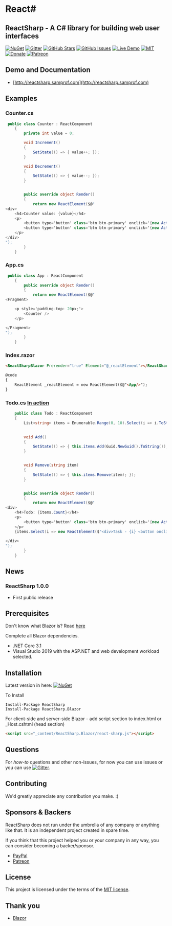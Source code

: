 # React#

## ReactSharp - A C# library for building web user interfaces
[![NuGet](https://img.shields.io/nuget/v/ReactSharp.svg)](https://www.nuget.org/packages/ReactSharp.Blazor/)
[![Gitter](https://badges.gitter.im/ReactSharp/community.svg)](https://gitter.im/MatBlazor/community?utm_source=badge&utm_medium=badge&utm_campaign=pr-badge)
[![GitHub Stars](https://img.shields.io/github/stars/SamProf/ReactSharp.svg)](https://github.com/SamProf/ReactSharp/stargazers)
[![GitHub Issues](https://img.shields.io/github/issues/SamProf/ReactSharp.svg)](https://github.com/SamProf/ReactSharp/issues)
[![Live Demo](https://img.shields.io/badge/demo-online-green.svg)](https://reactsharp.samprof.com)
[![MIT](https://img.shields.io/github/license/SamProf/ReactSharp.svg)](LICENSE)
[![Donate](https://www.paypalobjects.com/en_US/i/btn/btn_donate_SM.gif)](https://www.paypal.com/cgi-bin/webscr?cmd=_s-xclick&hosted_button_id=9XT68N2VKWTPE&source=url)
[![Patreon](https://img.shields.io/badge/Patreon-donation-blue)](https://www.patreon.com/SamProf)


## Demo and Documentation
- [http://reactsharp.samprof.com](http://reactsharp.samprof.com)


## Examples

### Counter.cs
```csharp
 public class Counter : ReactComponent
    {
        private int value = 0;

        void Increment()
        {
            SetState(() => { value++; });
        }

        void Decrement()
        {
            SetState(() => { value--; });
        }


        public override object Render()
        {
            return new ReactElement($@"
<div>
    <h4>Counter value: {value}</h4>
    <p>
        <button type='button' class='btn btn-primary' onclick='{new Action(Increment)}'>Increment</button>
        <button type='button' class='btn btn-primary' onclick='{new Action((Decrement))}'>Decrement</button>
    </p>
</div>
");
        }
    }
```

### App.cs
```csharp
 public class App : ReactComponent
    {
        public override object Render()
        {
            return new ReactElement($@"
<Fragment>

    <p style='padding-top: 20px;'> 
        <Counter />
    </p>

</Fragment>
");
        }
    }
```


### Index.razor

```html
<ReactSharpBlazor Prerender="true" Element="@_reactElement"></ReactSharpBlazor>

@code
{
    ReactElement _reactElement = new ReactElement($@"<App/>");
}
```


### Todo.cs [In action](http://reactsharp.samprof.com/Todo)
```csharp
    public class Todo : ReactComponent
    {
        List<string> items = Enumerable.Range(0, 10).Select(i => i.ToString()).ToList();
        

        void Add()
        {
            SetState(() => { this.items.Add(Guid.NewGuid().ToString()); });
        }


        void Remove(string item)
        {
            SetState(() => { this.items.Remove(item); });
        }


        public override object Render()
        {
            return new ReactElement($@"
<div>
    <h4>Todo: {items.Count}</h4>
    <p>
        <button type='button' class='btn btn-primary' onclick='{new Action((Add))}'>Add item</button>
    </p>
    {items.Select(i => new ReactElement($"<div>Task - {i} <button onclick='{new Action(() => Remove(i))}'>X</button></div>"))}
   
</div>
");
        }
    }
```





## News

### ReactSharp 1.0.0
- First public release


## Prerequisites

Don't know what Blazor is? Read [here](https://github.com/aspnet/Blazor)

Complete all Blazor dependencies.

- .NET Core 3.1
- Visual Studio 2019 with the ASP.NET and web development workload selected.

## Installation 

Latest version in here:  [![NuGet](https://img.shields.io/nuget/v/ReactSharp.Blazor.svg)](https://www.nuget.org/packages/ReactSharp.Blazor/)


To Install 

```
Install-Package ReactSharp
Install-Package ReactSharp.Blazor
```

For client-side and server-side Blazor - add script section to index.html or _Host.cshtml (head section) 

```html
<script src="_content/ReactSharp.Blazor/react-sharp.js"></script>
```


## Questions

For *how-to* questions and other non-issues, for now you can use issues or you can use [![Gitter](https://badges.gitter.im/MatBlazor/community.svg)](https://gitter.im/MatBlazor/community?utm_source=badge&utm_medium=badge&utm_campaign=pr-badge).


## Contributing
We'd greatly appreciate any contribution you make. :)

## Sponsors & Backers
ReactSharp does not run under the umbrella of any company or anything like that.
It is an independent project created in spare time.

If you think that this project helped you or your company in any way, you can consider becoming a backer/sponsor.
- [PayPal](https://www.paypal.com/cgi-bin/webscr?cmd=_s-xclick&hosted_button_id=9XT68N2VKWTPE&source=url)
- [Patreon](https://www.patreon.com/SamProf)



## License

This project is licensed under the terms of the [MIT license](LICENSE).

## Thank you
- [Blazor](https://blazor.net)

